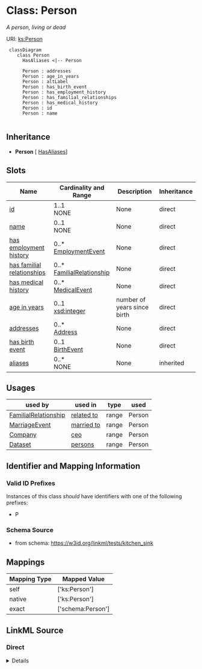 # Class: Person
_A person, living or dead_





URI: [ks:Person](https://w3id.org/linkml/tests/kitchen_sink/Person)


```mermaid
 classDiagram
    class Person
      HasAliases <|-- Person
      
      Person : addresses
      Person : age_in_years
      Person : altLabel
      Person : has_birth_event
      Person : has_employment_history
      Person : has_familial_relationships
      Person : has_medical_history
      Person : id
      Person : name
      
```




## Inheritance
* **Person** [ [HasAliases](HasAliases.md)]



## Slots

| Name | Cardinality and Range | Description | Inheritance |
| ---  | --- | --- | --- |
| [id](id.md) | 1..1 <br/> NONE | None  | direct |
| [name](name.md) | 0..1 <br/> NONE | None  | direct |
| [has employment history](has_employment_history.md) | 0..* <br/> [EmploymentEvent](EmploymentEvent.md) | None  | direct |
| [has familial relationships](has_familial_relationships.md) | 0..* <br/> [FamilialRelationship](FamilialRelationship.md) | None  | direct |
| [has medical history](has_medical_history.md) | 0..* <br/> [MedicalEvent](MedicalEvent.md) | None  | direct |
| [age in years](age_in_years.md) | 0..1 <br/> [xsd:integer](http://www.w3.org/2001/XMLSchema#integer) | number of years since birth  | direct |
| [addresses](addresses.md) | 0..* <br/> [Address](Address.md) | None  | direct |
| [has birth event](has_birth_event.md) | 0..1 <br/> [BirthEvent](BirthEvent.md) | None  | direct |
| [aliases](altLabel.md) | 0..* <br/> NONE | None  | inherited |



## Usages

| used by | used in | type | used |
| ---  | --- | --- | --- |
| [FamilialRelationship](FamilialRelationship.md) | [related to](related_to.md) | range | Person |
| [MarriageEvent](MarriageEvent.md) | [married to](married_to.md) | range | Person |
| [Company](Company.md) | [ceo](ceo.md) | range | Person |
| [Dataset](Dataset.md) | [persons](persons.md) | range | Person |



## Identifier and Mapping Information


### Valid ID Prefixes

Instances of this class *should* have identifiers with one of the following prefixes:

* P








### Schema Source


* from schema: https://w3id.org/linkml/tests/kitchen_sink





## Mappings

| Mapping Type | Mapped Value |
| ---  | ---  |
| self | ['ks:Person']|join(', ') |
| native | ['ks:Person']|join(', ') |
| exact | ['schema:Person']|join(', ') |


## LinkML Source

<!-- TODO: investigate https://stackoverflow.com/questions/37606292/how-to-create-tabbed-code-blocks-in-mkdocs-or-sphinx -->

### Direct

<details>
```yaml
name: Person
id_prefixes:
- P
description: A person, living or dead
in_subset:
- subset A
from_schema: https://w3id.org/linkml/tests/kitchen_sink
exact_mappings:
- schema:Person
rank: 2
mixins:
- HasAliases
slots:
- id
- name
- has employment history
- has familial relationships
- has medical history
- age in years
- addresses
- has birth event
slot_usage:
  name:
    name: name
    domain_of:
    - Friend
    - Person
    - Organization
    - Place
    - Concept
    - CodeSystem
    - Friend
    - Person
    - Organization
    - Place
    - Concept
    - CodeSystem
    pattern: ^\S+ \S+

```
</details>

### Induced

<details>
```yaml
name: Person
id_prefixes:
- P
description: A person, living or dead
in_subset:
- subset A
from_schema: https://w3id.org/linkml/tests/kitchen_sink
exact_mappings:
- schema:Person
rank: 2
mixins:
- HasAliases
slot_usage:
  name:
    name: name
    domain_of:
    - Friend
    - Person
    - Organization
    - Place
    - Concept
    - CodeSystem
    - Friend
    - Person
    - Organization
    - Place
    - Concept
    - CodeSystem
    pattern: ^\S+ \S+
attributes:
  id:
    name: id
    from_schema: https://w3id.org/linkml/tests/core
    rank: 1
    identifier: true
    alias: id
    owner: Person
    domain_of:
    - Person
    - Organization
    - Place
    - Concept
    - CodeSystem
    - activity
    - agent
  name:
    name: name
    from_schema: https://w3id.org/linkml/tests/core
    rank: 2
    alias: name
    owner: Person
    domain_of:
    - Friend
    - Person
    - Organization
    - Place
    - Concept
    - CodeSystem
    - Friend
    - Person
    - Organization
    - Place
    - Concept
    - CodeSystem
    required: false
    pattern: ^\S+ \S+
  has employment history:
    name: has employment history
    in_subset:
    - subset B
    from_schema: https://w3id.org/linkml/tests/kitchen_sink
    rank: 7
    multivalued: true
    alias: has_employment_history
    owner: Person
    domain_of:
    - Person
    range: EmploymentEvent
    inlined: true
    inlined_as_list: true
  has familial relationships:
    name: has familial relationships
    in_subset:
    - subset B
    from_schema: https://w3id.org/linkml/tests/kitchen_sink
    rank: 1000
    multivalued: true
    alias: has_familial_relationships
    owner: Person
    domain_of:
    - Person
    range: FamilialRelationship
    inlined: true
    inlined_as_list: true
  has medical history:
    name: has medical history
    in_subset:
    - subset B
    from_schema: https://w3id.org/linkml/tests/kitchen_sink
    rank: 5
    multivalued: true
    alias: has_medical_history
    owner: Person
    domain_of:
    - Person
    range: MedicalEvent
    inlined: true
    inlined_as_list: true
  age in years:
    name: age in years
    description: number of years since birth
    in_subset:
    - subset A
    - subset B
    from_schema: https://w3id.org/linkml/tests/kitchen_sink
    rank: 1000
    alias: age_in_years
    owner: Person
    domain_of:
    - Person
    range: integer
    minimum_value: 0
    maximum_value: 999
  addresses:
    name: addresses
    from_schema: https://w3id.org/linkml/tests/kitchen_sink
    rank: 1000
    multivalued: true
    alias: addresses
    owner: Person
    domain_of:
    - Person
    range: Address
  has birth event:
    name: has birth event
    from_schema: https://w3id.org/linkml/tests/kitchen_sink
    rank: 1000
    alias: has_birth_event
    owner: Person
    domain_of:
    - Person
    range: BirthEvent
  aliases:
    name: aliases
    from_schema: https://w3id.org/linkml/tests/kitchen_sink
    rank: 1000
    slot_uri: skos:altLabel
    multivalued: true
    alias: aliases
    owner: Person
    domain_of:
    - HasAliases

```
</details>